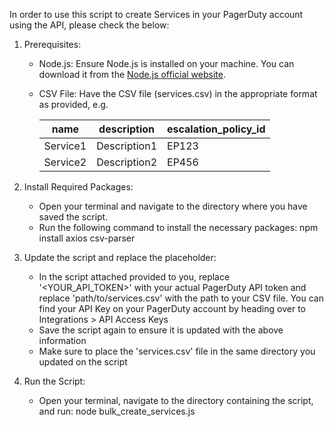 In order to use this script to create Services in your PagerDuty account using the API, please check the below:

  1. Prerequisites:
      - Node.js: Ensure Node.js is installed on your machine. You can download it from the [Node.js official website](https://nodejs.org/en).
      - CSV File: Have the CSV file (services.csv) in the appropriate format as provided, e.g.
    
        | name          | description   |  escalation_policy_id | 
        | ------------- | ------------- | --------------------- |
        | Service1      | Description1  |  EP123
        | Service2      | Description2  |  EP456

  2. Install Required Packages:
     - Open your terminal and navigate to the directory where you have saved the script.
     - Run the following command to install the necessary packages: npm install axios csv-parser

  3. Update the script and replace the placeholder:
     - In the script attached provided to you, replace '<YOUR_API_TOKEN>' with your actual PagerDuty API token and replace 'path/to/services.csv' with the path to your CSV file. You can find your API Key on your PagerDuty account by heading over to Integrations > API Access Keys
     - Save the script again to ensure it is updated with the above information
     - Make sure to place the 'services.csv' file in the same directory you updated on the script

  4. Run the Script:
     - Open your terminal, navigate to the directory containing the script, and run: node bulk_create_services.js

